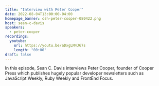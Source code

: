 ```yaml
---
title: "Interview with Peter Cooper"
date: 2022-08-04T13:00:00-04:00
homepage_banner: csh-peter-cooper-080422.png
host: sean-c-davis
speakers:
  - peter-cooper
recordings:
  youtube:
    url: https://youtu.be/aDxgLM4JG7s
    length: "00:00"
draft: false
---
```


In this episode, Sean C. Davis interviews Peter Cooper, founder of Cooper Press which publishes hugely popular developer newsletters such as JavaScript Weekly, Ruby Weekly and FrontEnd Focus.
